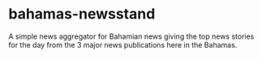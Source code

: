 # bahamas-newsstand

A simple news aggregator for Bahamian news giving the top news stories for the day from the 3 major news publications here in the Bahamas.
